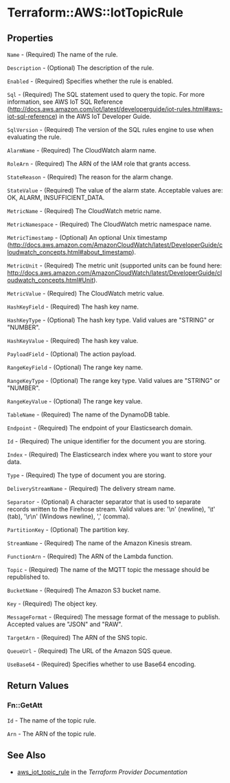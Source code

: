 # Terraform::AWS::IotTopicRule



## Properties

`Name` - (Required) The name of the rule.

`Description` - (Optional) The description of the rule.

`Enabled` - (Required) Specifies whether the rule is enabled.

`Sql` - (Required) The SQL statement used to query the topic. For more information, see AWS IoT SQL Reference (http://docs.aws.amazon.com/iot/latest/developerguide/iot-rules.html#aws-iot-sql-reference) in the AWS IoT Developer Guide.

`SqlVersion` - (Required) The version of the SQL rules engine to use when evaluating the rule.

`AlarmName` - (Required) The CloudWatch alarm name.

`RoleArn` - (Required) The ARN of the IAM role that grants access.

`StateReason` - (Required) The reason for the alarm change.

`StateValue` - (Required) The value of the alarm state. Acceptable values are: OK, ALARM, INSUFFICIENT_DATA.

`MetricName` - (Required) The CloudWatch metric name.

`MetricNamespace` - (Required) The CloudWatch metric namespace name.

`MetricTimestamp` - (Optional) An optional Unix timestamp (http://docs.aws.amazon.com/AmazonCloudWatch/latest/DeveloperGuide/cloudwatch_concepts.html#about_timestamp).

`MetricUnit` - (Required) The metric unit (supported units can be found here: http://docs.aws.amazon.com/AmazonCloudWatch/latest/DeveloperGuide/cloudwatch_concepts.html#Unit).

`MetricValue` - (Required) The CloudWatch metric value.

`HashKeyField` - (Required) The hash key name.

`HashKeyType` - (Optional) The hash key type. Valid values are "STRING" or "NUMBER".

`HashKeyValue` - (Required) The hash key value.

`PayloadField` - (Optional) The action payload.

`RangeKeyField` - (Optional) The range key name.

`RangeKeyType` - (Optional) The range key type. Valid values are "STRING" or "NUMBER".

`RangeKeyValue` - (Optional) The range key value.

`TableName` - (Required) The name of the DynamoDB table.

`Endpoint` - (Required) The endpoint of your Elasticsearch domain.

`Id` - (Required) The unique identifier for the document you are storing.

`Index` - (Required) The Elasticsearch index where you want to store your data.

`Type` - (Required) The type of document you are storing.

`DeliveryStreamName` - (Required) The delivery stream name.

`Separator` - (Optional) A character separator that is used to separate records written to the Firehose stream. Valid values are: '\n' (newline), '\t' (tab), '\r\n' (Windows newline), ',' (comma).

`PartitionKey` - (Optional) The partition key.

`StreamName` - (Required) The name of the Amazon Kinesis stream.

`FunctionArn` - (Required) The ARN of the Lambda function.

`Topic` - (Required) The name of the MQTT topic the message should be republished to.

`BucketName` - (Required) The Amazon S3 bucket name.

`Key` - (Required) The object key.

`MessageFormat` - (Required) The message format of the message to publish. Accepted values are "JSON" and "RAW".

`TargetArn` - (Required) The ARN of the SNS topic.

`QueueUrl` - (Required) The URL of the Amazon SQS queue.

`UseBase64` - (Required) Specifies whether to use Base64 encoding.


## Return Values

### Fn::GetAtt

`Id` - The name of the topic rule.

`Arn` - The ARN of the topic rule.

## See Also

* [aws_iot_topic_rule](https://www.terraform.io/docs/providers/aws/r/iot_topic_rule.html) in the _Terraform Provider Documentation_
